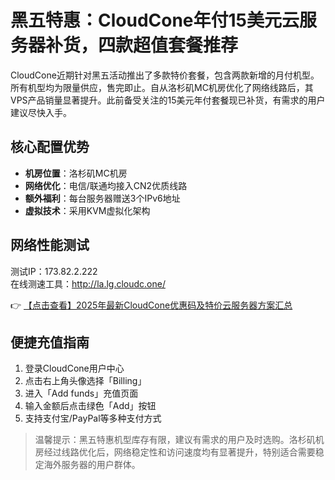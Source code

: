 # 黑五特惠：CloudCone年付15美元云服务器补货，四款超值套餐推荐

CloudCone近期针对黑五活动推出了多款特价套餐，包含两款新增的月付机型。所有机型均为限量供应，售完即止。自从洛杉矶MC机房优化了网络线路后，其VPS产品销量显著提升。此前备受关注的15美元年付套餐现已补货，有需求的用户建议尽快入手。

## 核心配置优势
- **机房位置**：洛杉矶MC机房
- **网络优化**：电信/联通均接入CN2优质线路
- **额外福利**：每台服务器赠送3个IPv6地址
- **虚拟技术**：采用KVM虚拟化架构

## 网络性能测试
测试IP：173.82.2.222  
在线测速工具：http://la.lg.cloudc.one/

👉 [【点击查看】2025年最新CloudCone优惠码及特价云服务器方案汇总](https://bit.ly/Cloudcone)

## 便捷充值指南
1. 登录CloudCone用户中心
2. 点击右上角头像选择「Billing」
3. 进入「Add funds」充值页面
4. 输入金额后点击绿色「Add」按钮
5. 支持支付宝/PayPal等多种支付方式

> 温馨提示：黑五特惠机型库存有限，建议有需求的用户及时选购。洛杉矶机房经过线路优化后，网络稳定性和访问速度均有显著提升，特别适合需要稳定海外服务器的用户群体。